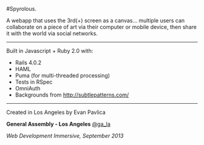 #Spyrolous.


A webapp that uses the 3rd(+) screen as a canvas... multiple users can collaborate on a piece of art via their computer or mobile device, then share it with the world via social networks.

-----

Built in Javascript + Ruby 2.0 with:

* Rails 4.0.2
* HAML
* Puma (for multi-threaded processing)
* Tests in RSpec
* OmniAuth
* Backgrounds from http://subtlepatterns.com/

----

Created in Los Angeles by Evan Pavlica

**General Assembly - Los Angeles** [@ga_la](http://twitter.com/@ga_la)

*Web Development Immersive, September 2013*
